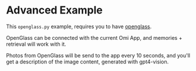 # Advanced Example

This `openglass.py` example, requires you to have [openglass](https://github.com/BasedHardware/Omi/OpenGlass).

OpenGlass can be connected with the current Omi App, and memories + retrieval will work with it.

Photos from OpenGlass will be send to the app every 10 seconds, and you'll get a description of the image content, generated with gpt4-vision.
